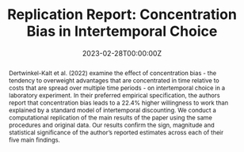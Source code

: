 ---
abstract: "Dertwinkel-Kalt et al. (2022) examine the effect of concentration bias - the tendency to overweight advantages that are concentrated in time relative to costs that are spread over multiple time periods - on intertemporal choice in a laboratory experiment. In their preferred empirical specification, the authors report that concentration bias leads to a 22.4% higher willingness to work than explained by a standard model of intertemporal discounting. We conduct a computational replication of the main results of the paper using the same procedures and original data. Our results confirm the sign, magnitude and statistical significance of the author’s reported estimates across each of their five main findings."
authors:
- admin
- Sigmund Ellingstrud
- Amund H. Kordt
- Felix Heuer
date: "2023-02-28T00:00:00Z"
doi: ""
featured: false
image:
  caption: ""
  focal_point: ""
  preview_only: false
projects: []
publication: 'Working Paper'
publication_short: ""
publication_types:
- "3"
publishDate: "2023-02-28T00:00:00Z"
slides: ""
summary: Reproduces Results of Dertwinkel-Kalt et al. (2022)
tags:
- Working Paper
- Replication
- Replication Report
title: "Replication Report: Concentration Bias in Intertemporal Choice"
url_code: "https://osf.io/d42xr/"
url_dataset: ""
url_pdf: "https://www.econstor.eu/bitstream/10419/272844/1/I4R-DP042.pdf"
url_poster: ""
url_project: ""
url_slides: ""
url_source: ""
url_video: ""
---